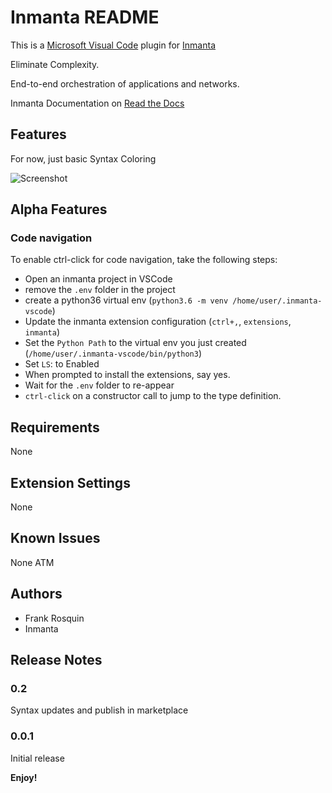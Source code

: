 # Inmanta README

This is a [Microsoft Visual Code](https://code.visualstudio.com/) plugin for [Inmanta](https://inmanta.com/)

Eliminate Complexity.

End-to-end orchestration of applications and networks.

Inmanta Documentation on [Read the Docs](https://inmanta.com/resources/docs/)

## Features

For now, just basic Syntax Coloring

![Screenshot](images/screenshot.png)

## Alpha Features

### Code navigation

To enable ctrl-click for code navigation, take the following steps:

- Open an inmanta project in VSCode
- remove the `.env` folder in the project
- create a python36 virtual env (`python3.6 -m venv /home/user/.inmanta-vscode`)
- Update the inmanta extension configuration (`ctrl+,`, `extensions`, `inmanta`)
- Set the `Python Path` to the virtual env you just created (`/home/user/.inmanta-vscode/bin/python3`)
- Set `LS`: to Enabled
- When prompted to install the extensions, say yes.
- Wait for the `.env` folder to re-appear
- `ctrl-click` on a constructor call to jump to the type definition.

## Requirements

None

## Extension Settings

None

## Known Issues

None ATM

## Authors

- Frank Rosquin
- Inmanta

## Release Notes

### 0.2

Syntax updates and publish in marketplace

### 0.0.1

Initial release

**Enjoy!**

